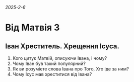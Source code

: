 
_2025-2-6_

# Від Матвія 3

## Іван Хреститель. Хрещення Ісуса.
1. Кого цитує Матвій, описуючи Івана, і чому?
2. Чому Іван був такий популярний?
3. Як ви розумієте слова Івана про Того, Хто іде за ним?
4. Чому Ісус мав хреститися від Івана?

